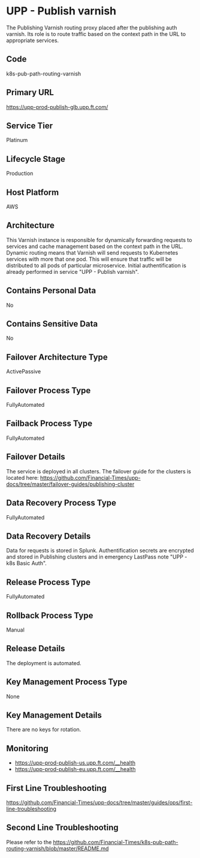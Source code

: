 <!--
    Written in the format prescribed by https://github.com/Financial-Times/runbook.md.
    Any future edits should abide by this format.
-->
# UPP - Publish varnish

The Publishing Varnish routing proxy placed after the publishing auth varnish. Its role is to route traffic based on the context path in the URL to appropriate services.

## Code

k8s-pub-path-routing-varnish

## Primary URL

https://upp-prod-publish-glb.upp.ft.com/

## Service Tier

Platinum

## Lifecycle Stage

Production

## Host Platform

AWS

## Architecture

This Varnish instance is responsible for dynamically forwarding requests to services and cache management based on the context path in the URL. Dynamic routing means that Varnish will send requests to Kubernetes services with more that one pod. This will ensure that traffic will be distributed to all pods of particular microservice. Initial authentification is already performed in service "UPP - Publish varnish".

## Contains Personal Data

No

## Contains Sensitive Data

No

<!-- Placeholder - remove HTML comment markers to activate
## Can Download Personal Data
Choose Yes or No

...or delete this placeholder if not applicable to this system
-->

<!-- Placeholder - remove HTML comment markers to activate
## Can Contact Individuals
Choose Yes or No

...or delete this placeholder if not applicable to this system
-->

## Failover Architecture Type

ActivePassive

## Failover Process Type

FullyAutomated

## Failback Process Type

FullyAutomated

## Failover Details

The service is deployed in all clusters. The failover guide for the clusters is located here: <https://github.com/Financial-Times/upp-docs/tree/master/failover-guides/publishing-cluster>

## Data Recovery Process Type

FullyAutomated

## Data Recovery Details

Data for requests is stored in Splunk. Authentification secrets are encrypted and stored in Publishing clusters and in emergency LastPass note "UPP - k8s Basic Auth".

## Release Process Type

FullyAutomated

## Rollback Process Type

Manual

## Release Details

The deployment is automated.

<!-- Placeholder - remove HTML comment markers to activate
## Heroku Pipeline Name
Enter descriptive text satisfying the following:
This is the name of the Heroku pipeline for this system. If you don't have a pipeline, this is the name of the app in Heroku. A pipeline is a group of Heroku apps that share the same codebase where each app in a pipeline represents the different stages in a continuous delivery workflow, i.e. staging, production.

...or delete this placeholder if not applicable to this system
-->

## Key Management Process Type

None

## Key Management Details

There are no keys for rotation.

## Monitoring

*   <https://upp-prod-publish-us.upp.ft.com/__health>
*   <https://upp-prod-publish-eu.upp.ft.com/__health>

## First Line Troubleshooting

<https://github.com/Financial-Times/upp-docs/tree/master/guides/ops/first-line-troubleshooting>

## Second Line Troubleshooting

Please refer to the <https://github.com/Financial-Times/k8s-pub-path-routing-varnish/blob/master/README.md>